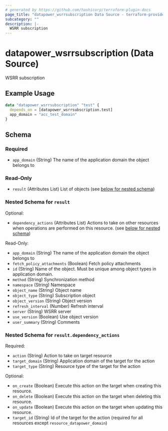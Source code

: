 ```yaml
---
# generated by https://github.com/hashicorp/terraform-plugin-docs
page_title: "datapower_wsrrsubscription Data Source - terraform-provider-datapower"
subcategory: ""
description: |-
  WSRR subscription
---
```


# datapower_wsrrsubscription (Data Source)

WSRR subscription

## Example Usage

```terraform
data "datapower_wsrrsubscription" "test" {
  depends_on = [datapower_wsrrsubscription.test]
  app_domain = "acc_test_domain"
}
```

<!-- schema generated by tfplugindocs -->
## Schema

### Required

- `app_domain` (String) The name of the application domain the object belongs to

### Read-Only

- `result` (Attributes List) List of objects (see [below for nested schema](#nestedatt--result))

<a id="nestedatt--result"></a>
### Nested Schema for `result`

Optional:

- `dependency_actions` (Attributes List) Actions to take on other resources when operations are performed on this resource. (see [below for nested schema](#nestedatt--result--dependency_actions))

Read-Only:

- `app_domain` (String) The name of the application domain the object belongs to
- `fetch_policy_attachments` (Boolean) Fetch policy attachments
- `id` (String) Name of the object. Must be unique among object types in application domain.
- `method` (String) Synchronization method
- `namespace` (String) Namespace
- `object_name` (String) Object name
- `object_type` (String) Subscription object
- `object_version` (String) Object version
- `refresh_interval` (Number) Refresh interval
- `server` (String) WSRR server
- `use_version` (Boolean) Use object version
- `user_summary` (String) Comments

<a id="nestedatt--result--dependency_actions"></a>
### Nested Schema for `result.dependency_actions`

Required:

- `action` (String) Action to take on target resource
- `target_domain` (String) Application domain of the target for the action
- `target_type` (String) Resource type of the target for the action

Optional:

- `on_create` (Boolean) Execute this action on the target when creating this resource.
- `on_delete` (Boolean) Execute this action on the target when deleting this resource.
- `on_update` (Boolean) Execute this action on the target when updating this resource.
- `target_id` (String) Id of the target for the action (required for all resources except `resource_datapower_domain`)
